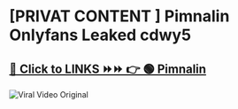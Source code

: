 
 # [PRIVAT CONTENT ] Pimnalin Onlyfans Leaked cdwy5

## <h2><a href="https://clipsfans.com/Pimnalin&ref=git">🔗 Click to LINKS ⏩⏩ 👉 🟢 Pimnalin </a></h2>

<a href="https://clipsfans.com/Pimnalin&ref=git" rel="nofollow" data-target="animated-image.originalLink"><img src="https://i.ibb.co.com/xMMVF88/686577567.gif" alt="Viral Video Original" style="max-width: 100%; display: inline-block;" data-target="animated-image.originalImage"></a>

